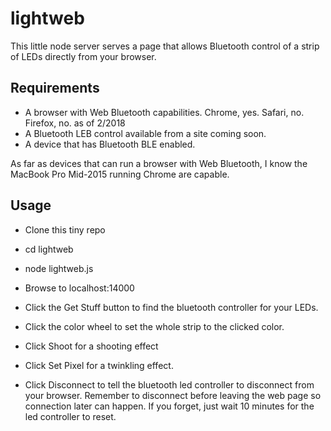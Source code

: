 # lightweb

This little node server serves a page that allows Bluetooth control of a strip of LEDs directly from your browser.

## Requirements

- A browser with Web Bluetooth capabilities.  Chrome, yes. Safari, no. Firefox, no. as of 2/2018
- A Bluetooth LEB control available from a site coming soon.
- A device that has Bluetooth BLE enabled.  

As far as devices that can run a browser with Web Bluetooth, I know the MacBook Pro Mid-2015 running Chrome are capable.

## Usage

- Clone this tiny repo
- cd lightweb
- node lightweb.js
- Browse to localhost:14000

- Click the Get Stuff button to find the bluetooth controller for your LEDs. 
- Click the color wheel to set the whole strip to the clicked color.
- Click Shoot for a shooting effect
- Click Set Pixel for a twinkling effect.
- Click Disconnect to tell the bluetooth led controller to disconnect from your browser.  Remember to disconnect before leaving the web page so connection later can happen.  If you forget, just wait 10 minutes for the led controller to reset.



